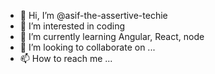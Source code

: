 - 👋 Hi, I’m @asif-the-assertive-techie
- 👀 I’m interested in coding 
- 🌱 I’m currently learning Angular, React, node
- 💞️ I’m looking to collaborate on ...
- 📫 How to reach me ...

<!---
asif-the-assertive-techie/asif-the-assertive-techie is a ✨ special ✨ repository because its `README.md` (this file) appears on your GitHub profile.
You can click the Preview link to take a look at your changes.
--->

